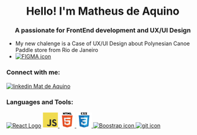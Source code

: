 <h1 align="center">Hello! I'm Matheus de Aquino</h1>
<h3 align="center">A passionate for FrontEnd development and UX/UI Design</h3>
	<ul>
		<li>My new chalenge is a Case of UX/UI Design about Polynesian Canoe Paddle store from Rio de Janeiro</li>
		<li><a href="https://www.figma.com/br/ui-design-tool/" target="_blank"><img src="https://www.vectorlogo.zone/logos/figma/figma-ar21.svg" alt="FIGMA icon" width="40" height="40" /></a>
		</li>
  	</ul>  
<h3 align="left">Connect with me:</h3>
    <p align="left">
        <a href="https://www.linkedin.com/in/matheus-de-aquino/" target="blank">
		<img align="center" src="https://cdn.jsdelivr.net/npm/simple-icons@3.0.1/icons/linkedin.svg" alt="linkedin Mat de Aquino" height="30" width="40" />
        </a>
    </p>
    <h3 align="left">Languages and Tools:</h3>
    <p align="left">
	<a href="https://pt-br.reactjs.org/" target="_blank"><img src="https://www.vectorlogo.zone/logos/reactjs/reactjs-icon.svg" wifth="40" height="40" alt="React Logo"></a>
        <a href="https://developer.mozilla.org/en-US/docs/Web/JavaScript" target="_blank">
            <img src="https://raw.githubusercontent.com/devicons/devicon/master/icons/javascript/javascript-original.svg"
                alt="javascript" width="40" height="40" />
        </a>
        <a href="https://www.w3.org/html/" target="_blank">
            <img src="https://raw.githubusercontent.com/devicons/devicon/master/icons/html5/html5-original-wordmark.svg"
                alt="html5 icon" width="40" height="40" />
        </a>
        <a href="https://www.w3schools.com/css/" target="_blank">
            <img src="https://raw.githubusercontent.com/devicons/devicon/master/icons/css3/css3-original-wordmark.svg"
                alt="css3 icon" width="40" height="40">
        </a>
        <a href="https://getbootstrap.com/" target="_blank">
            <img src="https://www.vectorlogo.zone/logos/getbootstrap/getbootstrap-icon.svg" alt="Boostrap icon"
                width="40" height="40" />
        </a>
        <a href="https://git-scm.com/" target="_blank">
            <img src="https://www.vectorlogo.zone/logos/git-scm/git-scm-icon.svg" alt="git icon" width="40"
                height="40" />
        </a>
    </p>
